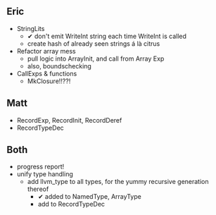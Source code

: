 Eric
----

- StringLits
	+ ✔ don't emit WriteInt string each time WriteInt is called
	- create hash of already seen strings á là citrus
- Refactor array mess
	- pull logic into ArrayInit, and call from Array Exp
	- also, boundschecking
- CallExps & functions
	- MkClosure!!??!

Matt
----

- RecordExp, RecordInit, RecordDeref
- RecordTypeDec

Both
----

- progress report!
- unify type handling
	- add llvm_type to all types, for the yummy recursive generation thereof
		+ ✔ added to NamedType, ArrayType
		- add to RecordTypeDec